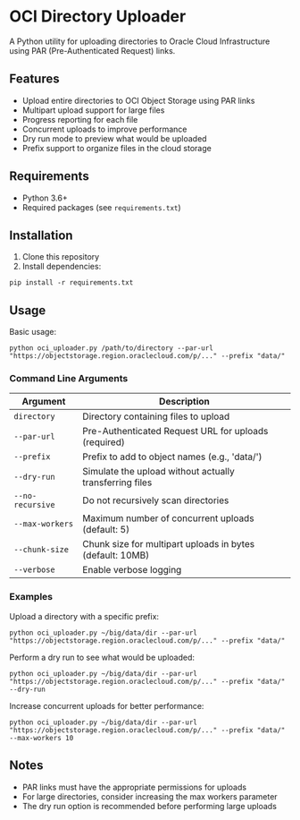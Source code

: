 # OCI Directory Uploader

A Python utility for uploading directories to Oracle Cloud Infrastructure using PAR (Pre-Authenticated Request) links. 

## Features

- Upload entire directories to OCI Object Storage using PAR links
- Multipart upload support for large files
- Progress reporting for each file
- Concurrent uploads to improve performance
- Dry run mode to preview what would be uploaded
- Prefix support to organize files in the cloud storage

## Requirements

- Python 3.6+
- Required packages (see `requirements.txt`)

## Installation

1. Clone this repository
2. Install dependencies:

```
pip install -r requirements.txt
```

## Usage

Basic usage:

```
python oci_uploader.py /path/to/directory --par-url "https://objectstorage.region.oraclecloud.com/p/..." --prefix "data/"
```

### Command Line Arguments

| Argument | Description |
|----------|-------------|
| `directory` | Directory containing files to upload |
| `--par-url` | Pre-Authenticated Request URL for uploads (required) |
| `--prefix` | Prefix to add to object names (e.g., 'data/') |
| `--dry-run` | Simulate the upload without actually transferring files |
| `--no-recursive` | Do not recursively scan directories |
| `--max-workers` | Maximum number of concurrent uploads (default: 5) |
| `--chunk-size` | Chunk size for multipart uploads in bytes (default: 10MB) |
| `--verbose` | Enable verbose logging |

### Examples

Upload a directory with a specific prefix:

```
python oci_uploader.py ~/big/data/dir --par-url "https://objectstorage.region.oraclecloud.com/p/..." --prefix "data/"
```

Perform a dry run to see what would be uploaded:

```
python oci_uploader.py ~/big/data/dir --par-url "https://objectstorage.region.oraclecloud.com/p/..." --prefix "data/" --dry-run
```

Increase concurrent uploads for better performance:

```
python oci_uploader.py ~/big/data/dir --par-url "https://objectstorage.region.oraclecloud.com/p/..." --prefix "data/" --max-workers 10
```

## Notes

- PAR links must have the appropriate permissions for uploads
- For large directories, consider increasing the max workers parameter
- The dry run option is recommended before performing large uploads
